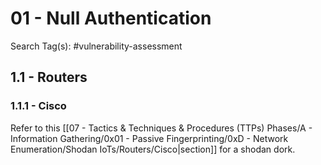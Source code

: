 # 01 - Null Authentication

Search Tag(s): #vulnerability-assessment

## 1.1 - Routers

### 1.1.1 - Cisco

Refer to this [[07 - Tactics & Techniques & Procedures (TTPs) Phases/A - Information Gathering/0x01 - Passive Fingerprinting/0xD - Network Enumeration/Shodan IoTs/Routers/Cisco|section]] for a shodan dork.